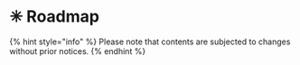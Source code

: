 # ✳ Roadmap

{% hint style="info" %}
Please note that contents are subjected to changes without prior notices.
{% endhint %}



